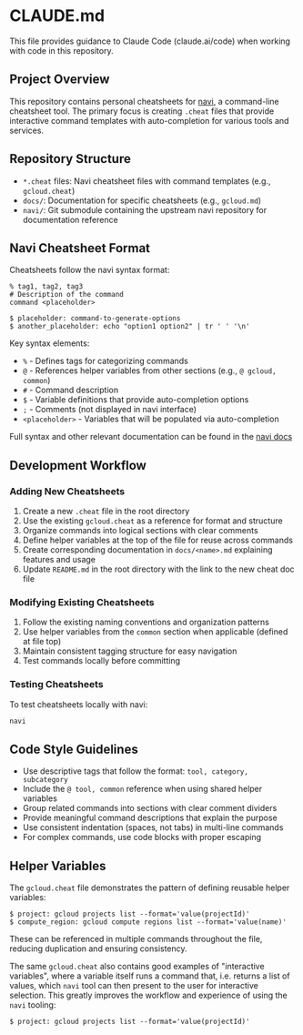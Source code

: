 # CLAUDE.md

This file provides guidance to Claude Code (claude.ai/code) when working with code in this repository.

## Project Overview

This repository contains personal cheatsheets for [navi](https://github.com/denisidoro/navi), a command-line cheatsheet tool. The primary focus is creating `.cheat` files that provide interactive command templates with auto-completion for various tools and services.

## Repository Structure

- `*.cheat` files: Navi cheatsheet files with command templates (e.g., `gcloud.cheat`)
- `docs/`: Documentation for specific cheatsheets (e.g., `gcloud.md`)
- `navi/`: Git submodule containing the upstream navi repository for documentation reference

## Navi Cheatsheet Format

Cheatsheets follow the navi syntax format:

```
% tag1, tag2, tag3
# Description of the command
command <placeholder>

$ placeholder: command-to-generate-options
$ another_placeholder: echo "option1 option2" | tr ' ' '\n'
```

Key syntax elements:
- `%` - Defines tags for categorizing commands
- `@` - References helper variables from other sections (e.g., `@ gcloud, common`)
- `#` - Command description
- `$` - Variable definitions that provide auto-completion options
- `;` - Comments (not displayed in navi interface)
- `<placeholder>` - Variables that will be populated via auto-completion

Full syntax and other relevant documentation can be found in the [navi docs](./navi/docs/)

## Development Workflow

### Adding New Cheatsheets

1. Create a new `.cheat` file in the root directory
2. Use the existing `gcloud.cheat` as a reference for format and structure
3. Organize commands into logical sections with clear comments
4. Define helper variables at the top of the file for reuse across commands
5. Create corresponding documentation in `docs/<name>.md` explaining features and usage
6. Update `README.md` in the root directory with the link to the new cheat doc file

### Modifying Existing Cheatsheets

1. Follow the existing naming conventions and organization patterns
2. Use helper variables from the `common` section when applicable (defined at file top)
3. Maintain consistent tagging structure for easy navigation
4. Test commands locally before committing

### Testing Cheatsheets

To test cheatsheets locally with navi:

```bash
navi
```

## Code Style Guidelines

- Use descriptive tags that follow the format: `tool, category, subcategory`
- Include the `@ tool, common` reference when using shared helper variables
- Group related commands into sections with clear comment dividers
- Provide meaningful command descriptions that explain the purpose
- Use consistent indentation (spaces, not tabs) in multi-line commands
- For complex commands, use code blocks with proper escaping

## Helper Variables

The `gcloud.cheat` file demonstrates the pattern of defining reusable helper variables:

```
$ project: gcloud projects list --format='value(projectId)'
$ compute_region: gcloud compute regions list --format='value(name)'
```

These can be referenced in multiple commands throughout the file, reducing duplication and ensuring consistency.

The same `gcloud.cheat` also contains good examples of "interactive variables", where a variable itself runs a command that, i.e. returns a list of values, which `navi` tool can then present to the user for interactive selection. This greatly improves the workflow and experience of using the `navi` tooling:

```
$ project: gcloud projects list --format='value(projectId)'
```
